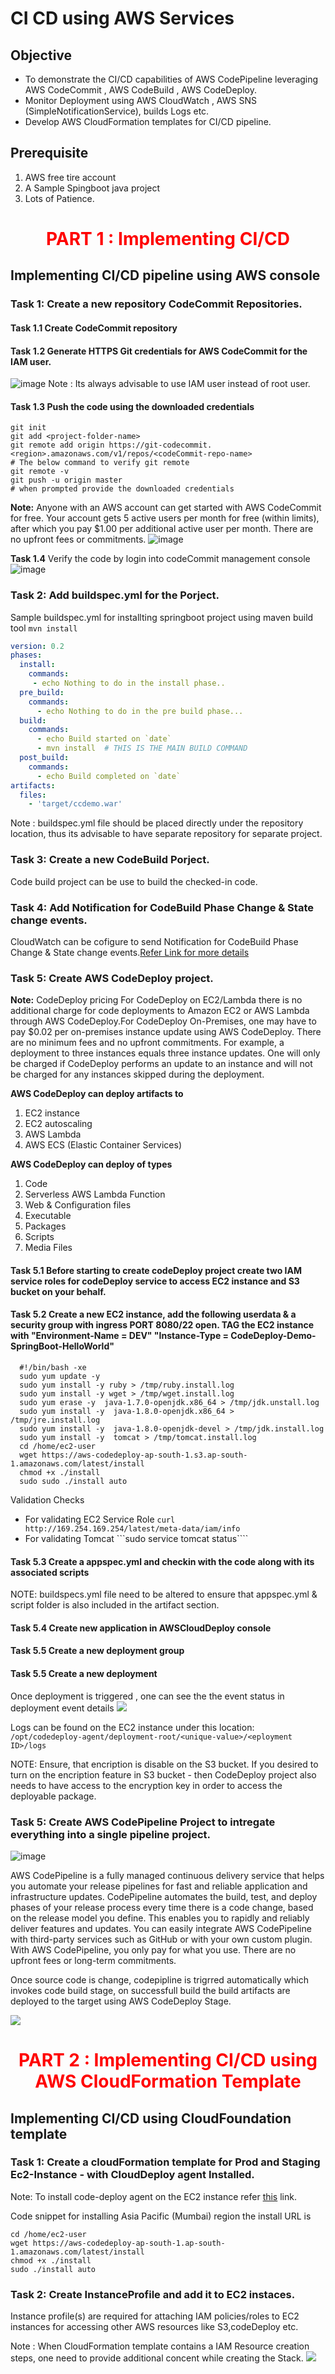 # CI CD using AWS Services 
## Objective
* To demonstrate the CI/CD capabilities of AWS CodePipeline leveraging AWS CodeCommit , AWS CodeBuild , AWS CodeDeploy. 
* Monitor Deployment using AWS CloudWatch , AWS SNS (SimpleNotificationService), builds Logs etc.
* Develop AWS CloudFormation templates for CI/CD pipeline.

## Prerequisite
1. AWS free tire account 
2. A Sample Spingboot java project 
3. Lots of Patience.


<center><h1><span style="color:red">PART 1 : Implementing CI/CD</span></h1></center>

## Implementing CI/CD pipeline using AWS console
### Task 1: Create a new repository CodeCommit Repositories.

#### Task 1.1 Create CodeCommit repository 

#### Task 1.2 Generate HTTPS Git credentials for AWS CodeCommit for the IAM user. 
![image](https://user-images.githubusercontent.com/5097017/76604331-91615000-6534-11ea-959c-8dfb59096421.png)
Note : Its always advisable to use IAM user instead of root user. 

#### Task 1.3 Push the code using the downloaded credentials 
```git
git init
git add <project-folder-name>
git remote add origin https://git-codecommit.<region>.amazonaws.com/v1/repos/<codeCommit-repo-name>
# The below command to verify git remote
git remote -v 
git push -u origin master 
# when prompted provide the downloaded credentials 
```
**Note:** Anyone with an AWS account can get started with AWS CodeCommit for free. Your account gets 5 active users per month for free (within limits), after which you pay $1.00 per additional active user per month. There are no upfront fees or commitments.
![image](https://user-images.githubusercontent.com/5097017/76618526-c24e7e80-654e-11ea-96fe-e605ffc5712f.png)

**Task 1.4** Verify the code by login into codeCommit management console 
![image](https://user-images.githubusercontent.com/5097017/76675792-536f3500-65e3-11ea-8c71-2cbe67cbe554.png)

### Task 2: Add buildspec.yml for the Porject.
Sample buildspec.yml for installting springboot project using maven build tool ```mvn install```

```yml
version: 0.2
phases:
  install: 
    commands:
     - echo Nothing to do in the install phase..
  pre_build:
    commands:
      - echo Nothing to do in the pre build phase...
  build:
    commands:
      - echo Build started on `date`
      - mvn install  # THIS IS THE MAIN BUILD COMMAND 
  post_build:
    commands:
      - echo Build completed on `date`
artifacts:
  files:
    - 'target/ccdemo.war'
```
Note : buildspec.yml file should be placed directly under the repository location, thus its advisable to have separate repository for separate project. 

### Task 3: Create a new CodeBuild Porject.
Code build project can be use to build the checked-in code. 


### Task 4: Add Notification for CodeBuild Phase Change & State change events.
CloudWatch can be cofigure to send Notification for CodeBuild Phase Change & State change events.<a href="https://docs.aws.amazon.com/codebuild/latest/userguide/sample-build-notifications.html" target="_blank">Refer Link for more details</a>


### Task 5: Create AWS CodeDeploy project.
**Note:** CodeDeploy pricing For CodeDeploy on EC2/Lambda there is no additional charge for code deployments to Amazon EC2 or AWS Lambda through AWS CodeDeploy.For CodeDeploy On-Premises, one may have to pay $0.02 per on-premises instance update using AWS CodeDeploy. There are no minimum fees and no upfront commitments. For example, a deployment to three instances equals three instance updates. One will only be charged if CodeDeploy performs an update to an instance and will not be charged for any instances skipped during the deployment.

**AWS CodeDeploy can deploy artifacts to**
1. EC2 instance 
2. EC2 autoscaling 
3. AWS Lambda 
4. AWS ECS (Elastic Container Services)

**AWS CodeDeploy can deploy of types**
1. Code 
2. Serverless AWS Lambda Function
3. Web & Configuration files 
4. Executable 
5. Packages
6. Scripts 
7. Media Files 

#### Task 5.1 Before starting to create codeDeploy project create two IAM service roles for codeDeploy service to access EC2 instance and S3 bucket on your behalf.

#### Task 5.2 Create a new EC2 instance, add the following userdata & a security group with ingress PORT 8080/22 open. TAG the EC2 instance with "Environment-Name = DEV" "Instance-Type = CodeDeploy-Demo-SpringBoot-HelloWorld"
```shell
  #!/bin/bash -xe
  sudo yum update -y
  sudo yum install -y ruby > /tmp/ruby.install.log
  sudo yum install -y wget > /tmp/wget.install.log
  sudo yum erase -y  java-1.7.0-openjdk.x86_64 > /tmp/jdk.unstall.log
  sudo yum install -y  java-1.8.0-openjdk.x86_64 > /tmp/jre.install.log
  sudo yum install -y  java-1.8.0-openjdk-devel > /tmp/jdk.install.log
  sudo yum install -y  tomcat > /tmp/tomcat.install.log
  cd /home/ec2-user
  wget https://aws-codedeploy-ap-south-1.s3.ap-south-1.amazonaws.com/latest/install
  chmod +x ./install
  sudo sudo ./install auto
```

Validation Checks 
* For validating EC2 Service Role ```curl  http://169.254.169.254/latest/meta-data/iam/info```
* For validating Tomcat ```sudo service tomcat status````


#### Task 5.3 Create a appspec.yml and checkin with the code along with its associated scripts
NOTE: buildspecs.yml file need to be altered to ensure that appspec.yml & script folder is also included in the artifact section. 

#### Task 5.4 Create new application in AWSCloudDeploy console


#### Task 5.5 Create a new deployment group 

#### Task 5.5 Create a new deployment 
Once deployment is triggered  , one can see the the event  status in deployment event details 
![](https://user-images.githubusercontent.com/5097017/77051789-dc2a0e80-69f1-11ea-9cc6-46f20a1cf9d8.png)

Logs can be found on the EC2 instance under this location: 
```/opt/codedeploy-agent/deployment-root/<unique-value>/<eployment ID>/logs```

NOTE: Ensure, that encription is disable on the S3 bucket. If you desired to turn on the encription feature in S3 bucket - then CodeDeploy project also needs to have access to the encryption key in order to access the deployable package. 


### Task 5: Create AWS CodePipeline Project to intregate everything into a single pipeline project.
![image](https://user-images.githubusercontent.com/5097017/77052896-83f40c00-69f3-11ea-82e8-3ccd184f644f.png)

AWS CodePipeline is a fully managed continuous delivery service that helps you automate your release pipelines for fast and reliable application and infrastructure updates. CodePipeline automates the build, test, and deploy phases of your release process every time there is a code change, based on the release model you define. This enables you to rapidly and reliably deliver features and updates. You can easily integrate AWS CodePipeline with third-party services such as GitHub or with your own custom plugin. With AWS CodePipeline, you only pay for what you use. There are no upfront fees or long-term commitments.

Once source code is change, codepipline is trigrred automatically which invokes code build stage, on successfull build the build artifacts are deployed to the target using AWS CodeDeploy Stage.   

![](https://user-images.githubusercontent.com/5097017/77057707-5eb6cc00-69fa-11ea-9ce9-70fee7ffe51e.png)











<center><h1><span style="color:red">PART 2 : Implementing CI/CD using AWS CloudFormation Template<span></h1></center>

## Implementing CI/CD using CloudFoundation template 

### Task 1: Create a cloudFormation template for Prod and Staging Ec2-Instance - with CloudDeploy agent Installed.

Note: To install code-deploy agent on the EC2 instance refer <a href="https://docs.aws.amazon.com/codedeploy/latest/userguide/codedeploy-agent-operations-install-linux.html" target="_blank">this</a> link.

Code snippet for installing Asia Pacific (Mumbai) region the install URL is 
```unix
cd /home/ec2-user
wget https://aws-codedeploy-ap-south-1.ap-south-1.amazonaws.com/latest/install
chmod +x ./install
sudo ./install auto
```

### Task 2: Create InstanceProfile and add it to EC2 instaces. 
Instance profile(s) are required for attaching IAM policies/roles to EC2 instances for accessing other AWS resources like S3,codeDeploy etc. 

Note : When CloudFormation template contains a IAM Resource creation steps, one need to provide additional concent while creating the Stack.
![](https://user-images.githubusercontent.com/5097017/76581936-fac46d00-64fa-11ea-8786-f1b5da0846d1.png)
